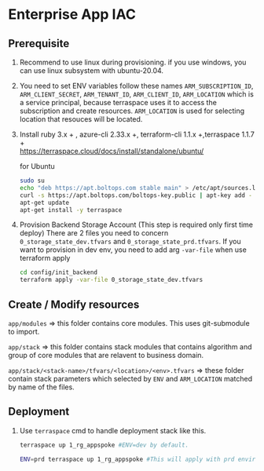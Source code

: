 # Enterprise App IAC

## Prerequisite

1. Recommend to use linux during provisioning. if you use windows, you can use linux subsystem with ubuntu-20.04.

2. You need to set ENV variables follow these names `ARM_SUBSCRIPTION_ID`, `ARM_CLIENT_SECRET`, `ARM_TENANT_ID`, `ARM_CLIENT_ID`, `ARM_LOCATION` which is a service principal, because terraspace uses it to access the subscription and create resources.
   `ARM_LOCATION` is used for selecting location that resouces will be located.

3. Install ruby 3.x + , azure-cli 2.33.x +, terraform-cli 1.1.x +,terraspace 1.1.7 + \
   <https://terraspace.cloud/docs/install/standalone/ubuntu/>

   for Ubuntu

   ```bash
   sudo su
   echo "deb https://apt.boltops.com stable main" > /etc/apt/sources.list.d/boltops.list
   curl -s https://apt.boltops.com/boltops-key.public | apt-key add -
   apt-get update
   apt-get install -y terraspace
   ```

4. Provision Backend Storage Account (This step is required only first time deploy)
   There are 2 files you need to concern `0_storage_state_dev.tfvars` and `0_storage_state_prd.tfvars`. If you want to provision in dev env, you need to add arg `-var-file` when use terraform apply

   ```bash
   cd config/init_backend
   terraform apply -var-file 0_storage_state_dev.tfvars
   ```

## Create / Modify resources

`app/modules` => this folder contains core modules. This uses git-submodule to import.

`app/stack` => this folder contains stack modules that contains algorithm and group of core modules that are relavent to business domain.

`app/stack/<stack-name>/tfvars/<location>/<env>.tfvars` => these folder contain stack parameters which selected by `ENV` and `ARM_LOCATION` matched by name of the files.

## Deployment

1. Use `terraspace` cmd to handle deployment stack like this.

   ```bash
   terraspace up 1_rg_appspoke #ENV=dev by default.
   ```

   ```bash
   ENV=prd terraspace up 1_rg_appspoke #This will apply with prd environment. `prd` must be match with tfvars file in each stack.
   ```
